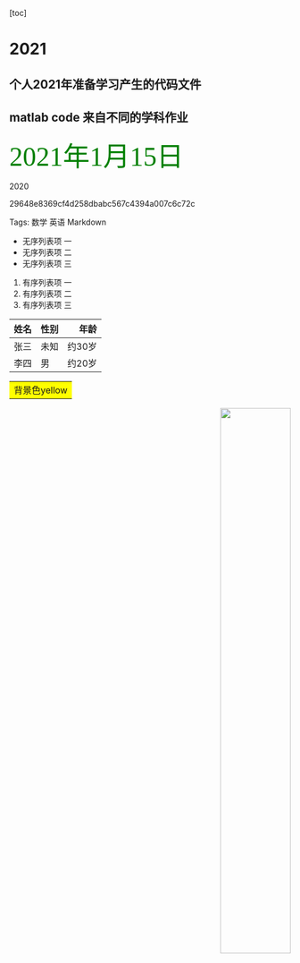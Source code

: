 [toc]
# 2021
## 个人2021年准备学习产生的代码文件

## matlab code 来自不同的学科作业

<font face="方正苏新诗柳楷简体" color=green size=8>2021年1月15日</font>

 
2020

29648e8369cf4d258dbabc567c4394a007c6c72c 

Tags: 数学 英语 Markdown

- 无序列表项 一
- 无序列表项 二
- 无序列表项 三

1. 有序列表项 一
2. 有序列表项 二
3. 有序列表项 三

姓名|性别|年龄
:-:|:-|-:
张三|未知|约30岁
李四|男|约20岁|

<table><tr><td bgcolor=yellow>背景色yellow</td></tr></table>

<div align=right><img src="http://pic11.photophoto.cn/20090626/0036036341009653_b.jpg" width="50%" height="50%"></div>
